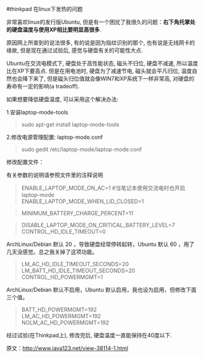 #thinkpad 在linux下发热的问题

非常喜欢linux的发行版Ubuntu, 但是有一个困扰了我很久的问题：__右下角托掌处的硬盘温度与使用XP相比要明显高很多__.

原因网上所查到的说法很多, 有的说是因为指纹识别的那个, 也有说是无线网卡的缘故, 但是现在通过试验后, 感觉与硬盘有关的可能性大点.

Ubuntu在交流电模式下, 硬盘处于高性能状态, 磁头不归位, 硬盘不减速, 所以温度比在XP下要高点. 但是在用电池时, 硬盘为了减速节电, 磁头就会平凡归位, 温度自然也会降下来了, 但是磁头归位值就会像WIN7和XP系统下一样非常高, 对硬盘的寿命有一定的影响(a tradeoff).

如果想要降低硬盘温度, 可以采用这个解决办法:

1.安装laptop-mode-tools

>sudo apt-get install laptop-mode-tools

2.修改电源管理配置: laptop-mode.conf

>sudo gedit /etc/laptop-mode/laptop-mode.conf

修改配置文件：

有关参数的说明请参照文件里的注释说明

>ENABLE_LAPTOP_MODE_ON_AC=1 #当笔记本使用交流电时也开启laptop-mode  
ENABLE_LAPTOP_MODE_WHEN_LID_CLOSED=1

>MINIMUM_BATTERY_CHARGE_PERCENT=11

>DISABLE_LAPTOP_MODE_ON_CRITICAL_BATTERY_LEVEL=7  
CONTROL_HD_IDLE_TIMEOUT=0

ArchLinux/Debian 默认 20 ，导致硬盘经常停转起转，Ubuntu 默认 60 ，用了几天没感觉。总之我关掉了这项功能。

>LM_AC_HD_IDLE_TIMEOUT_SECONDS=20  
LM_BATT_HD_IDLE_TIMEOUT_SECONDS=20  
CONTROL_HD_POWERMGMT=1  

ArchLinux/Debian 默认不启用，Ubuntu 默认启用，我也设为启用，但修改下面三个值。

>BATT_HD_POWERMGMT=192  
LM_AC_HD_POWERMGMT=192  
NOLM_AC_HD_POWERMGMT=192  

经过试验(在Thinkpad上), 修改完后, 硬盘温度一直能保持在40度以下.

原文：http://www.java123.net/view-38114-1.html
